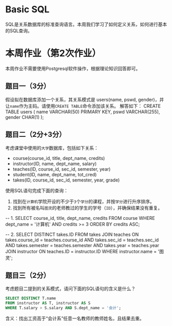 # Basic SQL
SQL是关系数据库的标准查询语言。本周我们学习了如何定义关系，如何进行基本的SQL查询。

# 本周作业（第2次作业）
本周作业不需要使用Postgresql软件操作，根据理论知识回答即可。

## 题目一（3分）
假设拟在数据库添加一个关系，其关系模式是 users(name, pswd, gender)，并让`name`作为主码。请使用`CREATE TABLE`命令添加该关系。
解答如下：
CREATE TABLE users (
    name VARCHAR(50) PRIMARY KEY,
    pswd VARCHAR(255),
    gender CHAR(1)
);

## 题目二（2分+3分）
考虑课堂中使用的`大学`数据库，包括如下关系：
- course(course_id, title, dept_name, credits)
- instructor(ID, name, dept_name, salary)
- teaches(ID, course_id, sec_id, semester, year)
- student(ID, name, dept_name, tot_cred)
- takes(ID, course_id, sec_id, semester, year, grade)

使用SQL语句完成下面的查询：

1. 找到在`计算机`学院开设的不少于`3`个`学分`的课程，并按`学分`进行升序排序。
2. 找到所有被名叫`图灵`的老师教过的学生的学号（`ID`），并确保结果没有重复。

-- 1. 
SELECT course_id, title, dept_name, credits
FROM course
WHERE dept_name = '计算机' AND credits >= 3
ORDER BY credits ASC;

-- 2. 
SELECT DISTINCT takes.ID
FROM takes
JOIN teaches ON takes.course_id = teaches.course_id AND takes.sec_id = teaches.sec_id AND takes.semester = teaches.semester AND takes.year = teaches.year
JOIN instructor ON teaches.ID = instructor.ID
WHERE instructor.name = '图灵';

## 题目三（2分）
考虑题目二提到的关系模式，请问下面的SQL语句的含义是什么？

```sql
SELECT DISTINCT T.name
FROM instructor AS T, instructor AS S
WHERE T.salary > S.salary AND S.dept_name = '会计';
```
含义：找出工资高于“会计系”任意一名教师的教师姓名，且结果去重。​
